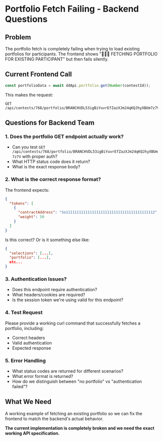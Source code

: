 # Portfolio Fetch Failing - Backend Questions

## Problem
The portfolio fetch is completely failing when trying to load existing portfolios for participants. The frontend shows "🔴🔴🔴 FETCHING PORTFOLIO FOR EXISTING PARTICIPANT" but then fails silently.

## Current Frontend Call
```javascript
const portfolioData = await ddApi.portfolio.get(Number(contestId));
```

This makes the request:
```
GET /api/contests/768/portfolio/BRANCHVDL53igBiYuvrEfZazXJm24qKQJhyXBUm7z7V
```

## Questions for Backend Team

### 1. Does the portfolio GET endpoint actually work?
- Can you test `GET /api/contests/768/portfolio/BRANCHVDL53igBiYuvrEfZazXJm24qKQJhyXBUm7z7V` with proper auth?
- What HTTP status code does it return?
- What is the exact response body?

### 2. What is the correct response format?
The frontend expects:
```json
{
  "tokens": [
    {
      "contractAddress": "So11111111111111111111111111111111111111112",
      "weight": 50
    }
  ]
}
```

Is this correct? Or is it something else like:
```json
{
  "selections": [...],
  "portfolio": [...],
  etc...
}
```

### 3. Authentication Issues?
- Does this endpoint require authentication?
- What headers/cookies are required?
- Is the session token we're using valid for this endpoint?

### 4. Test Request
Please provide a working curl command that successfully fetches a portfolio, including:
- Correct headers
- Valid authentication
- Expected response

### 5. Error Handling
- What status codes are returned for different scenarios?
- What error format is returned?
- How do we distinguish between "no portfolio" vs "authentication failed"?

## What We Need
A working example of fetching an existing portfolio so we can fix the frontend to match the backend's actual behavior.

**The current implementation is completely broken and we need the exact working API specification.**